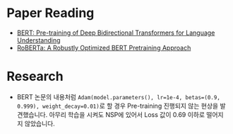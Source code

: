 # Paper Reading
- [BERT: Pre-training of Deep Bidirectional Transformers for Language Understanding](https://arxiv.org/pdf/1810.04805.pdf)
- [RoBERTa: A Robustly Optimized BERT Pretraining Approach](https://arxiv.org/pdf/1907.11692.pdf)

# Research
- BERT 논문의 내용처럼 `Adam(model.parameters(), lr=1e-4, betas=(0.9, 0.999), weight_decay=0.01)`로 할 경우 Pre-training 진행되지 않는 현상을 발견했습니다. 아무리 학습을 시켜도 NSP에 있어서 Loss 값이 0.69 이하로 떨어지지 않았습니다.
